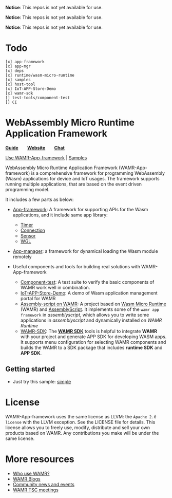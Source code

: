 **Notice**: This repos is not yet available for use.

**Notice**: This repos is not yet available for use.

**Notice**: This repos is not yet available for use.

# Todo
```
[x] app-framework
[x] app-mgr
[x] deps
[x] runtime/wasm-micro-runtime
[x] samples
[x] host-tool
[x] IoT-APP-Store-Demo
[x] wamr-sdk
[] test-tools/component-test
[] CI
```
# WebAssembly Micro Runtime Application Framework

[BA]: https://bytecodealliance.org/

**[Guide](https://wamr.gitbook.io/)**&emsp;&emsp;**[Website](https://bytecodealliance.github.io/wamr.dev)**&emsp;&emsp;**[Chat](https://bytecodealliance.zulipchat.com/#narrow/stream/290350-wamr)**

[Use WAMR-App-framework](./doc/wamr_api.md) | [Samples](./samples/README.md)

WebAssembly Micro Runtime Application Framework (WAMR-App-framework) is a comprehensive framework for programming WebAssembly (Wasm) applications for device and IoT usages. The framework supports running multiple applications, that are based on the event driven programming model.

It includes a few parts as below:
- [App-framework](./app-framework/README.md): A framework for supporting APIs for the Wasm applications, and it include same app library:
  - [Timer](./app-framework/base)
  - [Connection](./app-framework/connection)
  - [Sensor](./app-framework/sensor)
  - [WGL](./app-framework/wgl)

- [App-manager](./app-mgr/README.md): a framework for dynamical loading the Wasm module remotely
- Useful components and tools for building real solutions with WAMR-App-framework
  - [Component-test](./test-tools/component-test/README.md): A test suite to verify the basic components of WAMR work well in combination.
  - [IoT-APP-Store-Demo](./test-tools/IoT-APP-Store-Demo/README.md): A demo of Wasm application management portal for WAMR
  - [Assembly-script on WAMR](./assembly-script/README.md): A project based on [Wasm Micro Runtime](https://github.com/bytecodealliance/wasm-micro-runtime) (WAMR) and [AssemblyScript](https://github.com/AssemblyScript/assemblyscript). It implements some of the `wamr app framework` in *assemblyscript*, which allows you to write some applications in *assemblyscript* and dynamically installed on *WAMR Runtime*
  - [WAMR-SDK](./wamr-sdk/README.md): The **[WAMR SDK](./wamr-sdk)** tools is helpful to integrate **WAMR** with your project and generate APP SDK for developing WASM apps. It supports menu configuration for selecting WAMR components and builds the WAMR to a SDK package that includes **runtime SDK** and **APP SDK**.

## Getting started
- Just try this sample: [simple](./samples/simple/README.md)

License
=======
WAMR-App-framework uses the same license as LLVM: the `Apache 2.0 license` with the LLVM
exception. See the LICENSE file for details. This license allows you to freely
use, modify, distribute and sell your own products based on WAMR.
Any contributions you make will be under the same license.

# More resources
- [Who use WAMR?](https://github.com/bytecodealliance/wasm-micro-runtime/wiki)
- [WAMR Blogs](https://bytecodealliance.github.io/wamr.dev/blog/)
- [Community news and events](https://bytecodealliance.github.io/wamr.dev/events/)
- [WAMR TSC meetings](https://github.com/bytecodealliance/wasm-micro-runtime/wiki/TSC-meeting-notes)
